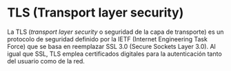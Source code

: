 # TLS (Transport layer security)

La TLS (_transport layer security_ o seguridad de la capa de transporte) es un protocolo de seguridad definido por la IETF (Internet Engineering Task Force) que se basa en reemplazar SSL 3.0 (Secure Sockets Layer 3.0). Al igual que SSL, TLS emplea certificados digitales para la autenticación tanto del usuario como de la red.
